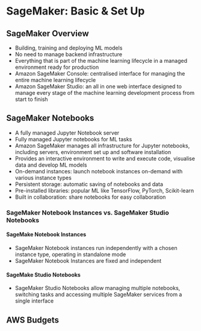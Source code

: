 # SageMaker: Basic & Set Up

## SageMaker Overview

- Building, training and deploying ML models
- No need to manage backend infrastructure
- Everything that is part of the machine learning lifecycle in a managed environment ready for production
- Amazon SageMaker Console: centralised interface for managing the entire machine learning lifecycle
- Amazon SageMaker Studio: an all in one web interface designed to manage every stage of the machine learning development process from start to finish

## SageMaker Notebooks

- A fully managed Jupyter Notebook server
- Fully managed Jupyter notebooks for ML tasks
- Amazon SageMaker manages all infrastructure for Jupyter notebooks, including servers, environment set up and software installation
- Provides an interactive environment to write and execute code, visualise data and develop ML models
- On-demand instances: launch notebook instances on-demand with various instance types
- Persistent storage: automatic saving of notebooks and data
- Pre-installed libraries: popular ML like TensorFlow, PyTorch, Scikit-learn
- Built in collaboration: share notebooks for easy collaboration

### SageMaker Notebook Instances vs. SageMaker Studio Notebooks

#### SageMake Notebook Instances

- SageMaker Notebook instances run independently with a chosen instance type, operating in standalone mode
- SageMaker Notebook Instances are fixed and independent

#### SageMake Studio Notebooks

- SageMaker Studio Notebooks allow managing multiple notebooks, switching tasks and accessing multiple SageMaker services from a single interface

## AWS Budgets
